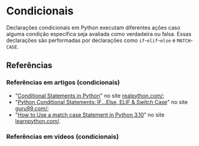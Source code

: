 # Condicionais

Declarações condicionais em Python executam diferentes ações caso alguma condição específica seja avaliada como verdadeira ou falsa. Essas declarações são performadas por declarações como `if`-`elif`-`else` e `MATCH`-`CASE`.

## Referências

### Referências em artigos (condicionais)

- "[Conditional Statements in Python](https://realpython.com/python-conditional-statements/)" no site [realpython.com/](https://realpython.com/);
- "[Python Conditional Statements: IF...Else, ELIF & Switch Case](https://www.guru99.com/if-loop-python-conditional-structures.html)" no site [guru99.com/](https://www.guru99.com/);
- "[How to Use a match case Statement in Python 3.10](https://learnpython.com/blog/python-match-case-statement/)" no site [learnpython.com/](https://learnpython.com/).

### Referências em vídeos (condicionais)
